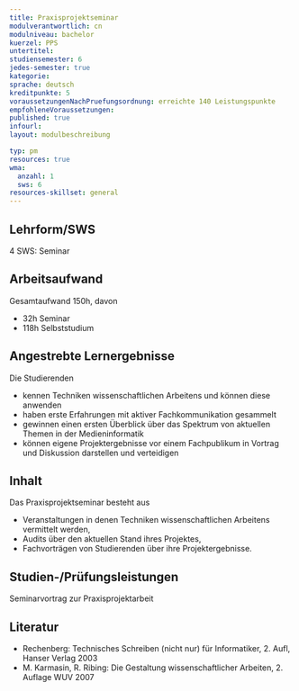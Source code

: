 ```yaml
---
title: Praxisprojektseminar
modulverantwortlich: cn
modulniveau: bachelor
kuerzel: PPS
untertitel:
studiensemester: 6
jedes-semester: true
kategorie:
sprache: deutsch
kreditpunkte: 5
voraussetzungenNachPruefungsordnung: erreichte 140 Leistungspunkte
empfohleneVoraussetzungen: 
published: true
infourl: 
layout: modulbeschreibung

typ: pm
resources: true
wma:
  anzahl: 1
  sws: 6
resources-skillset: general
---
```


## Lehrform/SWS
4 SWS: Seminar

## Arbeitsaufwand
Gesamtaufwand 150h, davon 

* 32h Seminar
* 118h Selbststudium

## Angestrebte Lernergebnisse
Die Studierenden  

- kennen Techniken wissenschaftlichen Arbeitens und können diese anwenden
- haben erste Erfahrungen mit aktiver Fachkommunikation gesammelt
- gewinnen einen ersten Überblick über das Spektrum von aktuellen Themen in der Medieninformatik
- können eigene Projektergebnisse vor einem Fachpublikum in Vortrag und Diskussion darstellen und verteidigen

## Inhalt
Das Praxisprojektseminar besteht aus

- Veranstaltungen in denen Techniken wissenschaftlichen Arbeitens vermittelt werden,
- Audits über den aktuellen Stand ihres Projektes,
- Fachvorträgen von Studierenden über ihre Projektergebnisse.

## Studien-/Prüfungsleistungen
Seminarvortrag zur Praxisprojektarbeit

## Literatur
- Rechenberg: Technisches Schreiben (nicht nur) für Informatiker, 2. Aufl, Hanser Verlag 2003
- M. Karmasin, R. Ribing: Die Gestaltung wissenschaftlicher Arbeiten, 2. Auflage WUV 2007

